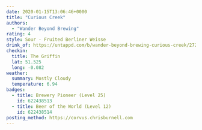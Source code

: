 ```yaml
---
date: 2020-01-15T13:06:46+0000
title: "Curious Creek"
authors:
  - "Wander Beyond Brewing"
rating: 4
style: Sour - Fruited Berliner Weisse
drink_of: https://untappd.com/b/wander-beyond-brewing-curious-creek/2720957
checkin:
  title: The Griffin
  lat: 51.525
  long: -0.082
weather:
  summary: Mostly Cloudy
  temperature: 6.94
badges:
  - title: Brewery Pioneer (Level 25)
    id: 622438513
  - title: Beer of the World (Level 12)
    id: 622438514
posting_method: https://corvus.chrisburnell.com
---
```

